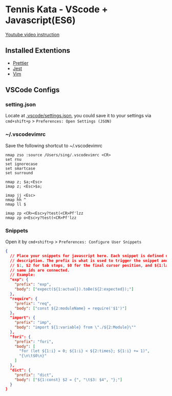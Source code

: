 # Tennis Kata - VScode + Javascript(ES6)

[Youtube video instruction](https://youtu.be/6lEIFl30JEE)

## Installed Extentions

- [Prettier](https://marketplace.visualstudio.com/items?itemName=esbenp.prettier-vscode)
- [Jest](https://marketplace.visualstudio.com/items?itemName=Orta.vscode-jest)
- [Vim](https://marketplace.visualstudio.com/items?itemName=vscodevim.vim)

## VSCode Configs

### setting.json

Locate at [.vscode/settings.json](.vscode/settings.json), you could save it to your settings via `cmd+shift+p` > `Preferences: Open Settings (JSON)`

### ~/.vscodevimrc

Save the following shortcut to ~/.vscodevimrc

```vim
nmap zso :source /Users/sing/.vscodevimrc <CR>
set rnu
set ignorecase
set smartcase
set surround

nmap z; $a;<Esc>
imap z; <Esc>$a;

imap jj <Esc>
nmap hh ^
nmap ll $

imap zp <CR><Esc>y?test(<CR>Pf'lzz
nmap zp o<Esc>y?test(<CR>Pf'lzz
```

### Snippets

Open it by `cmd+shift+p` > `Preferences: Configure User Snippets`

```json
{
  // Place your snippets for javascript here. Each snippet is defined under a snippet name and has a prefix, body and
  // description. The prefix is what is used to trigger the snippet and the body will be expanded and inserted. Possible variables are:
  // $1, $2 for tab stops, $0 for the final cursor position, and ${1:label}, ${2:another} for placeholders. Placeholders with the
  // same ids are connected.
  // Example:
  "exp": {
    "prefix": "exp",
    "body": ["expect(${1:actual}).toBe(${2:expected});"]
  },
  "require": {
    "prefix": "req",
    "body": ["const ${2:moduleName} = require('$1')"]
  },
  "import": {
    "prefix": "imp",
    "body": "import ${1:variable} from \"./${2:Module}\""
  },
  "fori": {
    "prefix": "fori",
    "body": [
      "for (let ${1:i} = 0; ${1:i} < ${2:times}; ${1:i} += 1)",
      "{\n\t$0\n}"
    ]
  },
  "dict": {
    "prefix": "dict",
    "body": ["${1:const} $2 = {", "\t$3: $4", "};"]
  }
}

```

